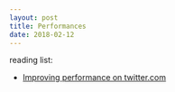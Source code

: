 ```yaml
---
layout: post
title: Performances
date: 2018-02-12
---
```


reading list:
* [Improving performance on twitter.com](https://blog.twitter.com/engineering/en_us/a/2012/improving-performance-on-twittercom.html)
